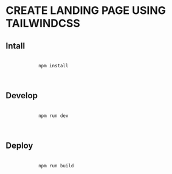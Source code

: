 # CREATE LANDING PAGE USING TAILWINDCSS

## Intall

<p>
    <pre>
        <code>
            npm install
        </code>
    </pre>
</p>

## Develop

<p>
    <pre>
        <code>
            npm run dev
        </code>
    </pre>
</p>

## Deploy

<p>
    <pre>
        <code>
            npm run build
        </code>
    </pre>
</p>
